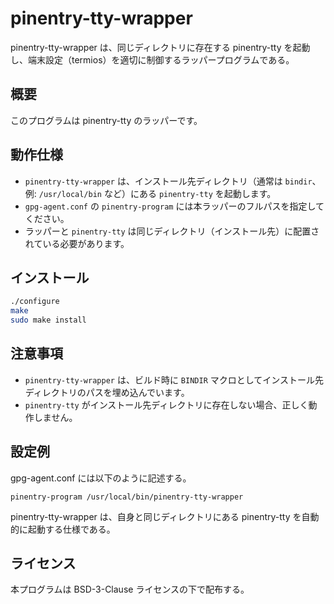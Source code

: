 # pinentry-tty-wrapper

pinentry-tty-wrapper は、同じディレクトリに存在する pinentry-tty を起動し、端末設定（termios）を適切に制御するラッパープログラムである。

## 概要

このプログラムは pinentry-tty のラッパーです。

## 動作仕様

- `pinentry-tty-wrapper` は、インストール先ディレクトリ（通常は `bindir`、例: `/usr/local/bin` など）にある `pinentry-tty` を起動します。
- `gpg-agent.conf` の `pinentry-program` には本ラッパーのフルパスを指定してください。
- ラッパーと `pinentry-tty` は同じディレクトリ（インストール先）に配置されている必要があります。

## インストール

```bash
./configure
make
sudo make install
```

## 注意事項

- `pinentry-tty-wrapper` は、ビルド時に `BINDIR` マクロとしてインストール先ディレクトリのパスを埋め込んでいます。
- `pinentry-tty` がインストール先ディレクトリに存在しない場合、正しく動作しません。

## 設定例

gpg-agent.conf には以下のように記述する。

```
pinentry-program /usr/local/bin/pinentry-tty-wrapper
```

pinentry-tty-wrapper は、自身と同じディレクトリにある pinentry-tty を自動的に起動する仕様である。

## ライセンス

本プログラムは BSD-3-Clause ライセンスの下で配布する。